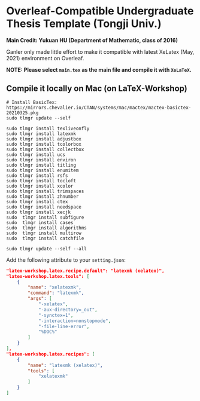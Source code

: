 # Overleaf-Compatible Undergraduate Thesis Template (Tongji Univ.)

**Main Credit: Yukuan HU (Department of Mathematic, class of 2016)**

Ganler only made little effort to make it compatible with latest XeLatex (May, 2021) environment on Overleaf.

**NOTE: Please select `main.tex` as the main file and compile it with `XeLaTeX`.**

## Compile it locally on Mac (on LaTeX-Workshop)

```shell
# Install BasicTex: https://mirrors.chevalier.io/CTAN/systems/mac/mactex/mactex-basictex-20210325.pkg
sudo tlmgr update --self

sudo tlmgr install texliveonfly
sudo tlmgr install latexmk
sudo tlmgr install adjustbox
sudo tlmgr install tcolorbox
sudo tlmgr install collectbox
sudo tlmgr install ucs
sudo tlmgr install environ
sudo tlmgr install titling
sudo tlmgr install enumitem
sudo tlmgr install rsfs
sudo tlmgr install tocloft
sudo tlmgr install xcolor
sudo tlmgr install trimspaces
sudo tlmgr install zhnumber
sudo tlmgr install ctex
sudo tlmgr install needspace
sudo tlmgr install xecjk
sudo  tlmgr install subfigure 
sudo  tlmgr install cases 
sudo  tlmgr install algorithms 
sudo  tlmgr install multirow
sudo  tlmgr install catchfile

sudo tlmgr update --self --all
```

Add the following attribute to your `setting.json`:

```json
"latex-workshop.latex.recipe.default": "latexmk (xelatex)",
"latex-workshop.latex.tools": [
    {
        "name": "xelatexmk",
        "command": "latexmk",
        "args": [
            "-xelatex",
            "-aux-directory=_out",
            "-synctex=1",
            "-interaction=nonstopmode",
            "-file-line-error",
            "%DOC%"
        ]
    }
],
"latex-workshop.latex.recipes": [
    {
        "name": "latexmk (xelatex)",
        "tools": [
            "xelatexmk"
        ]
    }
]
```